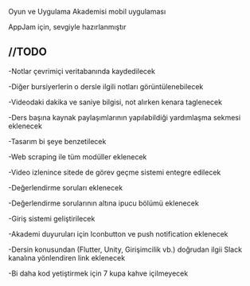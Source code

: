 Oyun ve Uygulama Akademisi mobil uygulaması

AppJam için, sevgiyle hazırlanmıştır




## //TODO 
-Notlar çevrimiçi veritabanında kaydedilecek

-Diğer bursiyerlerin o dersle ilgili notları görüntülenebilecek

-Videodaki dakika ve saniye bilgisi, not alırken kenara taglenecek

-Ders başına kaynak paylaşımlarının yapılabildiği yardımlaşma sekmesi eklenecek

-Tasarım bi şeye benzetilecek

-Web scraping ile tüm modüller eklenecek

-Video izlenince sitede de görev geçme sistemi entegre edilecek

-Değerlendirme soruları eklenecek

-Değerlendirme sorularının altına ipucu bölümü eklenecek

-Giriş sistemi geliştirilecek

-Akademi duyuruları için Iconbutton ve push notification eklenecek

-Dersin konusundan (Flutter, Unity, Girişimcilik vb.) doğrudan ilgii Slack kanalına yönlendiren link eklenecek

-Bi daha kod yetiştirmek için 7 kupa kahve içilmeyecek
